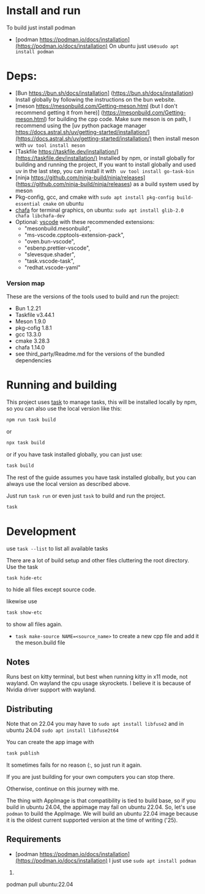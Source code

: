 
# Install and run

To build just install podman
- [podman https://podman.io/docs/installation](https://podman.io/docs/installation) On ubuntu just use`sudo apt install podman`


# Deps:

- [Bun https://bun.sh/docs/installation] (https://bun.sh/docs/installation) Install globally by following the instructions on the bun website.
- [meson https://mesonbuild.com/Getting-meson.html (but I don't recommend getting it from here)] (https://mesonbuild.com/Getting-meson.html) for building the cpp code. Make sure meson is on path, I recommend using the [uv python package manager https://docs.astral.sh/uv/getting-started/installation/](https://docs.astral.sh/uv/getting-started/installation/) then install meson with `uv tool install meson`
- [Taskfile https://taskfile.dev/installation/](https://taskfile.dev/installation/) Installed by npm, or install globally for building and running the project, If you want to install globally and used uv in the last step, you can install it with ` uv tool install go-task-bin`
- [ninja https://github.com/ninja-build/ninja/releases] (https://github.com/ninja-build/ninja/releases) as a build system used by meson
- Pkg-config, gcc, and cmake with `sudo apt install pkg-config build-essential cmake` on ubuntu
- [chafa](https://github.com/hpjansson/chafa) for terminal graphics, on ubuntu: `sudo apt install glib-2.0 chafa libchafa-dev`
- Optional: [vscode](https://code.visualstudio.com/) with these recommended extensions:
    - "mesonbuild.mesonbuild",
    - "ms-vscode.cpptools-extension-pack",
    - "oven.bun-vscode",
    - "esbenp.prettier-vscode",
    - "slevesque.shader",
    - "task.vscode-task",
    - "redhat.vscode-yaml"

### Version map
These are the versions of the tools used to build and run the project:
- Bun 1.2.21
- Taskfile v3.44.1
- Meson 1.9.0
- pkg-cofig 1.8.1
- gcc 13.3.0
- cmake 3.28.3
- chafa 1.14.0
- see third_party/Readme.md for the versions of the bundled dependencies


# Running and building

This project uses [task](https://taskfile.dev/) to manage tasks,
this will be installed locally by npm, so you can also use the
local version like this:
```bash
npm run task build
```
or 
```bash
npx task build
```
or if you have task installed globally, you can just use:
```bash
task build
```

The rest of the guide assumes you have task installed globally, but
you can always use the local version as described above.



Just run `task run` or even just `task` to build and run the project.

```bash
task
```

# Development

use `task --list` to list all available tasks

There are a lot of build setup and other files cluttering the root directory.
Use the task

```bash
task hide-etc
```

to hide all files except source code.

likewise use

```bash
task show-etc
```

to show all files again.

- `task make-source NAME=<source_name>` to create a new cpp file and add it the meson.build file


## Notes

Runs best on kitty terminal, but best when running kitty in x11 mode, not wayland.
On wayland the cpu usage skyrockets. I believe it is because of Nvidia driver
support with wayland.


## Distributing

Note that on 22.04 you may have to 
`sudo apt install libfuse2` 
and in ubuntu 24.04 `sudo apt install libfuse2t64`

You can create the app image with
```sh
task publish
```
It sometimes fails for no reason (:, so just run it again.

If you are just building for your own computers you can stop there.

Otherwise, continue on this journey with me.

The thing with AppImage is that compatibility is tied to build base, so if 
you build in ubuntu 24.04, the appimage may fail on ubuntu 22.04. So, let's 
use `podman` to build the AppImage. We will build an ubuntu 22.04 image because
it is the oldest current supported version at the time of writing ('25).

## Requirements
- [podman https://podman.io/docs/installation](https://podman.io/docs/installation) I just use `sudo apt install podman`


1. ```sh
podman pull ubuntu:22.04
